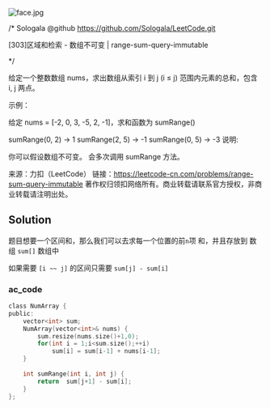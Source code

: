 ![face.jpg](https://pic.leetcode-cn.com/5f44c38cfca16ba4f3886e1c9e298c5ab18a215dc25e965ec357a430e783b3af-face.jpg)

/*
    Sologala   @github    https://github.com/Sologala/LeetCode.git

   [303]区域和检索 - 数组不可变
     |     range-sum-query-immutable

*/

给定一个整数数组  nums，求出数组从索引 i 到 j  (i ≤ j) 范围内元素的总和，包含 i,  j 两点。

示例：

给定 nums = [-2, 0, 3, -5, 2, -1]，求和函数为 sumRange()

sumRange(0, 2) -> 1
sumRange(2, 5) -> -1
sumRange(0, 5) -> -3
说明:

你可以假设数组不可变。
会多次调用 sumRange 方法。

来源：力扣（LeetCode）
链接：https://leetcode-cn.com/problems/range-sum-query-immutable
著作权归领扣网络所有。商业转载请联系官方授权，非商业转载请注明出处。

## **Solution** 

题目想要一个区间和，那么我们可以去求每一个位置的前`n`项 和，并且存放到 数组 `sum[]` 数组中

如果需要 `[i ~~ j]` 的区间只需要 `sum[j] - sum[i]`

### **ac_code**
```c
class NumArray {
public:
    vector<int> sum;
    NumArray(vector<int>& nums) {
        sum.resize(nums.size()+1,0);
        for(int i = 1;i<sum.size();++i)
            sum[i] = sum[i-1] + nums[i-1];
    }
    
    int sumRange(int i, int j) {
        return  sum[j+1] - sum[i];
    }
};

```